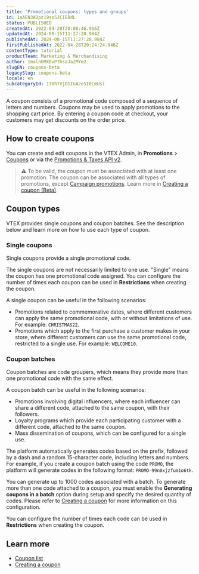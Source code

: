 ```yaml
---
title: 'Promotional coupons: types and groups'
id: 1aAEN3ADpz19ss5JCIEBdL
status: PUBLISHED
createdAt: 2022-04-28T20:08:46.916Z
updatedAt: 2024-08-15T11:27:28.984Z
publishedAt: 2024-08-15T11:27:28.984Z
firstPublishedAt: 2022-04-28T20:24:24.046Z
contentType: tutorial
productTeam: Marketing & Merchandising
author: 1malnhMX0vPThsaJaZMYm2
slugEN: coupons-beta
legacySlug: coupons-beta
locale: en
subcategoryId: 1TXh7VjDSIGA2eSI0CmUsi
---
```


A coupon consists of a promotional code composed of a sequence of letters and numbers. Coupons may be used to apply promotions to the shopping cart price. By entering a coupon code at checkout, your customers may get discounts on the order price.

## How to create coupons

You can create and edit coupons in the VTEX Admin, in **Promotions** > [Coupons](https://help.vtex.com/en/tutorial/coupons-list-beta--5z5ya3IonsC2W4B5h4JrsZ) or via the [Promotions & Taxes API v2](https://developers.vtex.com/vtex-rest-api/reference/promotions-taxes-api-v2).

> ⚠️ To be valid, the coupon must be associated with at least one promotion. The coupon can be associated with all types of promotions, except [Campaign promotions](https://help.vtex.com/en/tutorial/campaign-promotion--1ChYXhK2AQGuS6wAqS8Ume). Learn more in [Creating a coupon (Beta)](https://help.vtex.com/en/tutorial/creating-a-coupon-beta--7lMk3MmhNp2IEccyGApxU).

## Coupon types

VTEX provides single coupons and coupon batches. See the description below and learn more on how to use each type of coupon.

### Single coupons

Single coupons provide a single promotional code.

The single coupons are not necessarily limited to one use. "Single" means the coupon has one promotional code assigned. You can configure the number of times each coupon can be used in **Restrictions** when creating the coupon.

A single coupon can be useful in the following scenarios:

* Promotions related to commemorative dates, where different customers can apply the same promotional code, with or without limitations of use. For example: `CHRISTMAS22`.
* Promotions which apply to the first purchase a customer makes in your store, where different customers can use the same promotional code, restricted to a single use. For example: `WELCOME10`.

### Coupon batches

Coupon batches are code groupers, which means they provide more than one promotional code with the same effect.

A coupon batch can be useful in the following scenarios:

* Promotions involving digital influencers, where each influencer can share a different code, attached to the same coupon, with their followers. 
* Loyalty programs which provide each participating customer with a different code, attached to the same coupon.
* Mass dissemination of coupons, which can be configured for a single use.

The platform automatically generates codes based on the prefix, followed by a dash and a random 15-character code, including letters and numbers. For example, if you create a coupon batch using the code `PROMO`, the platform will generate codes in the following format: `PROMO-99n0xjzfum1o6tk`.

You can generate up to 1000 codes associated with a batch. To generate more than one code attached to a coupon, you must enable the **Generating coupons in a batch** option during setup and specify the desired quantity of codes. Please refer to [Creating a coupon](https://help.vtex.com/en/tutorial/creating-a-coupon-beta--7lMk3MmhNp2IEccyGApxU) for more information on this configuration.

You can configure the number of times each code can be used in **Restrictions** when creating the coupon.

## Learn more

* [Coupon list](https://help.vtex.com/en/tutorial/coupons-list-beta--5z5ya3IonsC2W4B5h4JrsZ)
* [Creating a coupon](https://help.vtex.com/en/tutorial/creating-a-coupon-beta--7lMk3MmhNp2IEccyGApxU)
